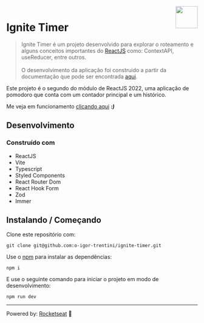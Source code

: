 <img src="https://drive.google.com/uc?export=view&id=1I8Gil5iH_K_4CeHBAvK-JlmDxGOIN-he" alt="" width="58" height="58" align="right" />

# Ignite Timer

> Ignite Timer é um projeto desenvolvido para explorar o roteamento e alguns conceitos importantes do [ReactJS][] como: ContextAPI, useReducer, entre outros.
> <br/><br/> O desenvolvimento da aplicação foi construido a partir da documentação que pode ser encontrada [aqui][].

Este projeto é o segundo do módulo de ReactJS 2022, uma aplicação de pomodoro que conta com um contador principal e um histórico.

Me veja em funcionamento [clicando aqui][] ***:)***

## Desenvolvimento

### Construído com

- ReactJS
- Vite
- Typescript
- Styled Components
- React Router Dom
- React Hook Form
- Zod
- Immer

## Instalando / Começando

Clone este repositório com:

```shell
git clone git@github.com:o-igor-trentini/ignite-timer.git
```

Use o [npm][] para instalar as dependências:

```shell
npm i
```

E use o seguinte comando para iniciar o projeto em modo de desenvolvimento:

```shell
npm run dev
```

---

Powered by: [Rocketseat][] 🚀

[ReactJS]:  https://reactjs.org/
[Rocketseat]: https://www.rocketseat.com.br/
[clicando aqui]: https://o-igor-trentini.github.io/ignite-timer/
[npm]: https://www.npmjs.com/
[aqui]: https://www.figma.com/file/laug9NZzG0lpbODpaTy0NQ/Ignite-Timer-(Community)?node-id=0%3A1&t=hnubtrUXEk66gH8S-0
